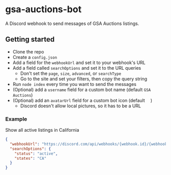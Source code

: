 # gsa-auctions-bot
A Discord webhook to send messages of GSA Auctions listings.
## Getting started
- Clone the repo
- Create a `config.json`
- Add a field for the `webhookUrl` and set it to your webhook's URL
- Add a field called `searchOptions` and set it to the URL queries
  - Don't set the `page`, `size`, `advanced`, or `searchType`
  - Go to the site and set your filters, then copy the query string
- Run `node index` every time you want to send the messages
- (Optional) add a `username` field for a custom bot name (default `GSA Auctions`)
- (Optional) add an `avatarUrl` field for a custom bot icon (default <img src="https://www.netizen.net/media/gsa.jpeg" style="width: 1em;">)
  - Discord doesn't allow local pictures, so it has to be a URL

### Example
Show all active listings in California
  ```json
  {
    "webhookUrl": "https://discord.com/api/webhooks/{webhook.id}/{webhook.token}",
    "searchOptions": {
      "status": "active",
      "states": "CA"
    }
  }
  ```
